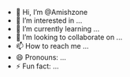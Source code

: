 - 👋 Hi, I’m @Amishzone
- 👀 I’m interested in ...
- 🌱 I’m currently learning ...
- 💞️ I’m looking to collaborate on ...
- 📫 How to reach me ...
- 😄 Pronouns: ...
- ⚡ Fun fact: ...

<!---
Amishzone/Amishzone is a ✨ special ✨ repository because its `README.md` (this file) appears on your GitHub profile.
You can click the Preview link to take a look at your changes.
--->
